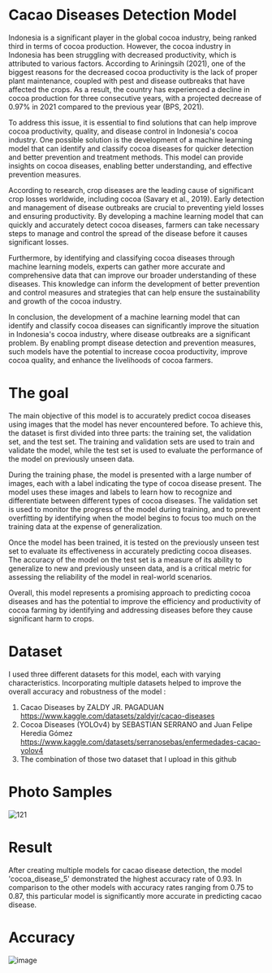 # Cacao Diseases Detection Model
Indonesia is a significant player in the global cocoa industry, being ranked third in terms of cocoa production. However, the cocoa industry in Indonesia has been struggling with decreased productivity, which is attributed to various factors. According to Ariningsih (2021), one of the biggest reasons for the decreased cocoa productivity is the lack of proper plant maintenance, coupled with pest and disease outbreaks that have affected the crops. As a result, the country has experienced a decline in cocoa production for three consecutive years, with a projected decrease of 0.97% in 2021 compared to the previous year (BPS, 2021).

To address this issue, it is essential to find solutions that can help improve cocoa productivity, quality, and disease control in Indonesia's cocoa industry. One possible solution is the development of a machine learning model that can identify and classify cocoa diseases for quicker detection and better prevention and treatment methods. This model can provide insights on cocoa diseases, enabling better understanding, and effective prevention measures.

According to research, crop diseases are the leading cause of significant crop losses worldwide, including cocoa (Savary et al., 2019). Early detection and management of disease outbreaks are crucial to preventing yield losses and ensuring productivity. By developing a machine learning model that can quickly and accurately detect cocoa diseases, farmers can take necessary steps to manage and control the spread of the disease before it causes significant losses.

Furthermore, by identifying and classifying cocoa diseases through machine learning models, experts can gather more accurate and comprehensive data that can improve our broader understanding of these diseases. This knowledge can inform the development of better prevention and control measures and strategies that can help ensure the sustainability and growth of the cocoa industry.

In conclusion, the development of a machine learning model that can identify and classify cocoa diseases can significantly improve the situation in Indonesia's cocoa industry, where disease outbreaks are a significant problem. By enabling prompt disease detection and prevention measures, such models have the potential to increase cocoa productivity, improve cocoa quality, and enhance the livelihoods of cocoa farmers.


# The goal
The main objective of this model is to accurately predict cocoa diseases using images that the model has never encountered before. To achieve this, the dataset is first divided into three parts: the training set, the validation set, and the test set. The training and validation sets are used to train and validate the model, while the test set is used to evaluate the performance of the model on previously unseen data.

During the training phase, the model is presented with a large number of images, each with a label indicating the type of cocoa disease present. The model uses these images and labels to learn how to recognize and differentiate between different types of cocoa diseases. The validation set is used to monitor the progress of the model during training, and to prevent overfitting by identifying when the model begins to focus too much on the training data at the expense of generalization.

Once the model has been trained, it is tested on the previously unseen test set to evaluate its effectiveness in accurately predicting cocoa diseases. The accuracy of the model on the test set is a measure of its ability to generalize to new and previously unseen data, and is a critical metric for assessing the reliability of the model in real-world scenarios.

Overall, this model represents a promising approach to predicting cocoa diseases and has the potential to improve the efficiency and productivity of cocoa farming by identifying and addressing diseases before they cause significant harm to crops. 


# Dataset
I used three different datasets for this model, each with varying characteristics. Incorporating multiple datasets helped to improve the overall accuracy and robustness of the model : 
1. Cacao Diseases by ZALDY JR. PAGADUAN https://www.kaggle.com/datasets/zaldyjr/cacao-diseases
2. Cocoa Diseases (YOLOv4) by SEBASTIAN SERRANO and Juan Felipe Heredia Gómez https://www.kaggle.com/datasets/serranosebas/enfermedades-cacao-yolov4
3. The combination of those two dataset that I upload in this github

# Photo Samples
![121](https://github.com/FadhilahBagas17/Portofolio/assets/100406260/dfc0bbb6-eff3-46b2-b9fc-f9094f44e636)


# Result
After creating multiple models for cacao disease detection, the model 'cocoa_disease_5' demonstrated the highest accuracy rate of 0.93. In comparison to the other models with accuracy rates ranging from 0.75 to 0.87, this particular model is significantly more accurate in predicting cacao disease.


# Accuracy
![image](https://github.com/FadhilahBagas17/Portofolio/assets/100406260/c6d7e6d5-8f10-49d5-86a9-3d0d6a32cd8e)
